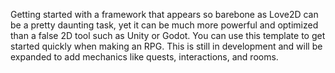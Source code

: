 Getting started with a framework that appears so barebone as Love2D can be a pretty daunting task, yet it can be much more powerful and optimized than a false 2D tool such as Unity or Godot. You can use this template to get started quickly when making an RPG. This is still in development and will be expanded to add mechanics like quests, interactions, and rooms.


